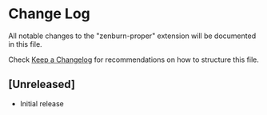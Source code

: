 # Change Log

All notable changes to the "zenburn-proper" extension will be documented in this file.

Check [Keep a Changelog](http://keepachangelog.com/) for recommendations on how to structure this file.

## [Unreleased]

- Initial release

